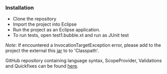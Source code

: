 ### Installation
- Clone the repository
- Import the project into Eclipse 
- Run the project as an Eclipse application.
- To run tests, open test1.bubble.xt and run as JUnit test

*Note*: If encountered a InvocationTargetException error, please add to the project the external this [jar](https://mvnrepository.com/artifact/aopalliance/aopalliance/1.0) to to 'Classpath'.

GitHub repository containing language syntax, ScopeProvider, Validations and Quickfixes can be found [here](https://github.com/6ccs3mde-7ccsmmdd-2021-22/coursework-team-lukas-and-francisco-group-3).
